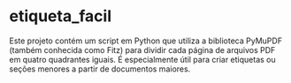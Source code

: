 # etiqueta_facil
Este projeto contém um script em Python que utiliza a biblioteca PyMuPDF (também conhecida como Fitz) para dividir cada página de arquivos PDF em quatro quadrantes iguais. É especialmente útil para criar etiquetas ou seções menores a partir de documentos maiores.​

